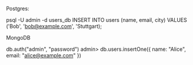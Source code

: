 Postgres:

psql -U admin -d users_db
INSERT INTO users (name, email, city) VALUES ('Bob', 'bob@example.com', 'Stuttgart);

MongoDB

db.auth("admin", "password")
admin> db.users.insertOne({ name: "Alice", email: "alice@example.com" })